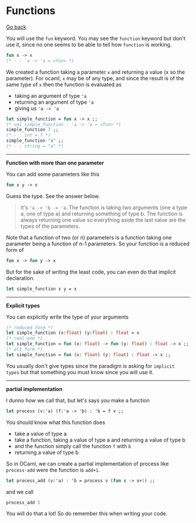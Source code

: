 # Functions

[Go back](..)

You will use the ``fun`` keyword. You may see the
`function` keyword but don't use it, since no one seems
to be able to tell how ``function`` is working.

```ocaml
fun x -> x
(* - : 'a -> 'a = <fun> *)
```

We created a function taking a parameter ``x`` and returning
a value (x so the parameter). For ocaml, ``x`` may be of any
type, and since the result is of the same type of ``x``
then the function is evaluated as

* taking an argument of type ``'a``
* returning an argument of type ``'a``
* giving us ``'a -> 'a``

```ocaml
let simple_function = fun x -> x ;;
(* val simple_function : 'a -> 'a = <fun> *)
simple_function 7 ;;
(* - : int = 7 *)
simple_function "a" ;;
(* - : string = "a" *)
```

<hr class="sr">

**Function with more than one parameter**

You can add some parameters like this

```ocaml
fun x y -> x
```

Guess the type. See the answer below.

<blockquote class="spoiler">
It's <code>'a -> 'b -> 'a</code>. The function is taking
two arguments (one a type a, one of type a) and returning
something of type b. The function is always returning one
value so everything aside the last value are the types of
the parameters.
</blockquote>

Note that a function of two (or n) parameters is a function
taking one parameter being a function of n-1 parameters.
So your function is a reduced form of

```ocaml
fun x -> fun y -> x
```

But for the sake of writing the least code, you can even
do that implicit declaration.

```ocaml
let simple_function x y = x
```

<hr class="sl">

**Explicit types**

You can explicitly write the type of your arguments

```ocaml
(* reduced form *)
let simple_function (x:float) (y:float) : float = x
(* real one *)
let simple_function = fun (x: float) -> fun (y: float) : float -> x ;;
(* alt form *)
let simple_function = fun (x: float) (y: float) : float -> x ;;
```

You usually don't give types since the paradigm
is asking for ``implicit types`` but that something you
must know since you will use it.

<hr class="sr">

**partial implementation**

I dunno how we call that, but let's says you make a function

```ocaml
let process (v:'a) (f:'a -> 'b) : 'b = f v ;;
```

You should know what this function does

* take a value of type a
* take a function, taking a value of type a and returning a value of type b
* and the function simply call the function ``f`` with `b`
* returning a value of type b

So in OCaml, we can create a partial implementation of
process like ``process-add`` were the function is `add+1`.

```ocaml
let process_add (v:'a) : 'b = process v (fun x -> x+1) ;;
```

and we call

```ocaml
process_add 5
```

You will do that a lot! So do remember this when writing
your code.


